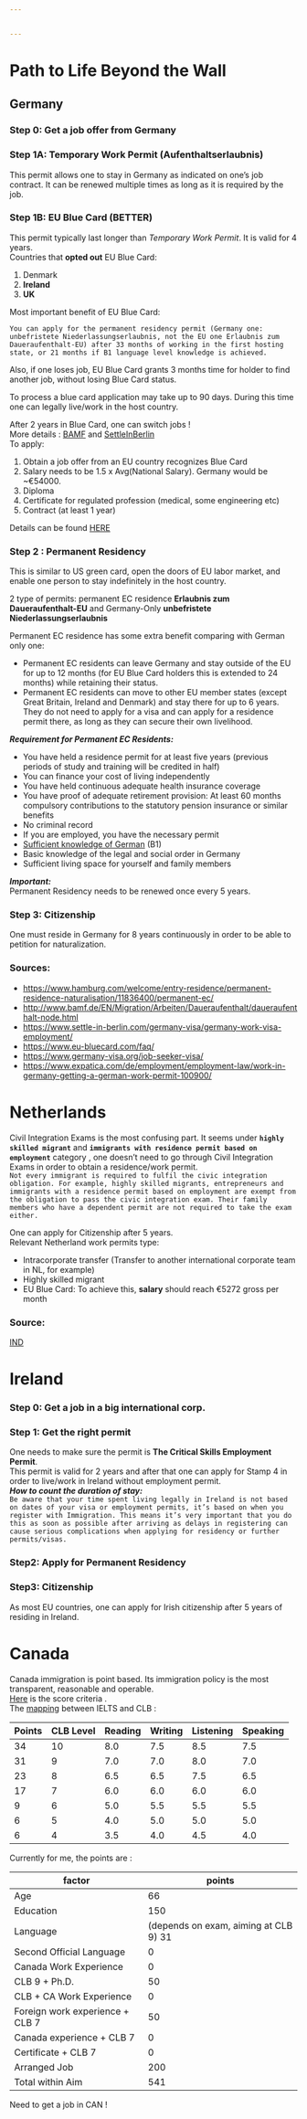 ```yaml
---


---
```


<h1 id="path-to-life-beyond-the-wall">Path to Life Beyond the Wall</h1>
<h2 id="germany">Germany</h2>
<h3 id="step-0-get-a-job-offer-from-germany">Step 0: Get a job offer from Germany</h3>
<h3 id="step-1a-temporary-work-permit-aufenthaltserlaubnis">Step 1A: Temporary Work Permit (Aufenthaltserlaubnis)</h3>
<p>This permit allows one to stay in Germany as indicated on one’s job contract. It can be renewed multiple times as long as it is required by the job.</p>
<h3 id="step-1b-eu-blue-card-better">Step 1B: EU Blue Card (BETTER)</h3>
<p>This permit typically last longer than <em>Temporary Work Permit</em>. It is valid for 4 years.<br>
Countries that <strong>opted out</strong> EU Blue Card:</p>
<ol>
<li>Denmark</li>
<li><strong>Ireland</strong></li>
<li><strong>UK</strong></li>
</ol>
<p>Most important benefit of EU Blue Card:</p>
<p><code>You can apply for the permanent residency permit (Germany one: unbefristete Niederlassungserlaubnis, not the EU one Erlaubnis zum Daueraufenthalt-EU) after 33 months of working in the first hosting state, or 21 months if B1 language level knowledge is achieved.</code></p>
<p>Also, if one loses job, EU Blue Card grants 3 months time for holder to find another job, without losing Blue Card status.</p>
<p>To process a blue card application may take up to 90 days. During this time one can legally live/work in the host country.</p>
<p>After 2 years in Blue Card, one can switch jobs !<br>
More details : <a href="http://www.bamf.de/EN/Infothek/FragenAntworten/BlaueKarteEU/blaue-karte-eu-node.html">BAMF</a> and <a href="https://www.settle-in-berlin.com/germany-visa/blue-card-germany-requirements/">SettleInBerlin</a><br>
To apply:</p>
<ol>
<li>Obtain a job offer from an EU country recognizes Blue Card</li>
<li>Salary needs to be 1.5 x Avg(National Salary). Germany would be ~€54000.</li>
<li>Diploma</li>
<li>Certificate for regulated profession (medical, some engineering etc)</li>
<li>Contract (at least 1 year)</li>
</ol>
<p>Details can be found <a href="https://www.eu-bluecard.com/highly-qualified-workers/">HERE</a></p>
<h3 id="step-2--permanent-residency">Step 2 : Permanent Residency</h3>
<p>This is similar to US green card, open the doors of EU labor market, and enable one person to stay indefinitely in the host country.</p>
<p>2 type of permits: permanent EC residence <strong>Erlaubnis zum Daueraufenthalt-EU</strong> and Germany-Only <strong>unbefristete Niederlassungserlaubnis</strong></p>
<p>Permanent EC residence has some extra benefit comparing with German only one:</p>
<ul>
<li>Permanent EC residents can leave Germany and stay outside of the EU for up to 12 months (for EU Blue Card holders this is extended to 24 months) while retaining their status.</li>
<li>Permanent EC residents can move to other EU member states (except Great Britain, Ireland and Denmark) and stay there for up to 6 years. They do not need to apply for a visa and can apply for a residence permit there, as long as they can secure their own livelihood.</li>
</ul>
<p><em><strong>Requirement for Permanent EC Residents:</strong></em></p>
<ul>
<li>You have held a residence permit for at least five years (previous periods of study and training will be credited in half)</li>
<li>You can finance your cost of living independently</li>
<li>You have held continuous adequate health insurance coverage</li>
<li>You have proof of adequate retirement provision: At least 60 months compulsory contributions to the statutory pension insurance or similar benefits</li>
<li>No criminal record</li>
<li>If you are employed, you have the necessary permit</li>
<li><a href="https://www.hamburg.com/welcome/entry-residence/general-regulations/11713852/proof-language/">Sufficient knowledge of German</a> (B1)</li>
<li>Basic knowledge of the legal and social order in Germany</li>
<li>Sufficient living space for yourself and family members</li>
</ul>
<p><em><strong>Important:</strong></em><br>
Permanent Residency needs to be renewed once every 5 years.</p>
<h3 id="step-3-citizenship">Step 3: Citizenship</h3>
<p>One must reside in Germany for 8 years continuously in order to be able to petition for naturalization.</p>
<h3 id="sources">Sources:</h3>
<ul>
<li><a href="https://www.hamburg.com/welcome/entry-residence/permanent-residence-naturalisation/11836400/permanent-ec/">https://www.hamburg.com/welcome/entry-residence/permanent-residence-naturalisation/11836400/permanent-ec/</a></li>
<li><a href="http://www.bamf.de/EN/Migration/Arbeiten/Daueraufenthalt/daueraufenthalt-node.html">http://www.bamf.de/EN/Migration/Arbeiten/Daueraufenthalt/daueraufenthalt-node.html</a></li>
<li><a href="https://www.settle-in-berlin.com/germany-visa/germany-work-visa-employment/">https://www.settle-in-berlin.com/germany-visa/germany-work-visa-employment/</a></li>
<li><a href="https://www.eu-bluecard.com/faq/">https://www.eu-bluecard.com/faq/</a></li>
<li><a href="https://www.germany-visa.org/job-seeker-visa/">https://www.germany-visa.org/job-seeker-visa/</a></li>
<li><a href="https://www.expatica.com/de/employment/employment-law/work-in-germany-getting-a-german-work-permit-100900/">https://www.expatica.com/de/employment/employment-law/work-in-germany-getting-a-german-work-permit-100900/</a></li>
</ul>
<h1 id="netherlands">Netherlands</h1>
<p>Civil Integration Exams is the most confusing part. It seems under <strong><code>highly skilled migrant</code></strong> and  <strong><code>immigrants with residence permit based on employment</code></strong> category , one doesn’t need to go through Civil Integration Exams in order to obtain a residence/work permit.<br>
<code>Not every immigrant is required to fulfil the civic integration obligation. For example, highly skilled migrants, entrepreneurs and immigrants with a residence permit based on employment are exempt from the obligation to pass the civic integration exam. Their family members who have a dependent permit are not required to take the exam either.</code></p>
<p>One can apply for Citizenship after 5 years.<br>
Relevant Netherland work permits type:</p>
<ul>
<li>Intracorporate transfer (Transfer to another international corporate team in NL, for example)</li>
<li>Highly skilled migrant</li>
<li>EU Blue Card: To achieve this, <strong>salary</strong> should reach €5272 gross per month</li>
</ul>
<h3 id="source">Source:</h3>
<p><a href="https://ind.nl/en/work/working_in_the_Netherlands/Pages/Highly-skilled-migrant.aspx">IND</a></p>
<h1 id="ireland">Ireland</h1>
<h3 id="step-0-get-a-job-in-a-big-international-corp.">Step 0: Get a job in a big international corp.</h3>
<h3 id="step-1-get-the-right-permit">Step 1: Get the right permit</h3>
<p>One needs to make sure the permit is <strong>The Critical Skills Employment Permit</strong>.<br>
This permit is valid for 2 years and after that one can apply for Stamp 4 in order to live/work in Ireland without employment permit.<br>
<em><strong>How to count the duration of stay:</strong></em><br>
<code>Be aware that your time spent living legally in Ireland is not based on dates of your visa or employment permits, it’s based on when you register with Immigration. This means it’s very important that you do this as soon as possible after arriving as delays in registering can cause serious complications when applying for residency or further permits/visas.</code></p>
<h3 id="step2-apply-for-permanent-residency">Step2: Apply for Permanent Residency</h3>
<h3 id="step3-citizenship">Step3: Citizenship</h3>
<p>As most EU countries, one can apply for Irish citizenship after 5 years of residing in Ireland.</p>
<h1 id="canada">Canada</h1>
<p>Canada immigration is point based. Its immigration policy is the most transparent, reasonable and operable.<br>
<a href="https://www.canada.ca/en/immigration-refugees-citizenship/services/immigrate-canada/express-entry/eligibility/criteria-comprehensive-ranking-system/grid.html">Here</a> is the score criteria .<br>
The <a href="https://www.canada.ca/en/immigration-refugees-citizenship/corporate/publications-manuals/operational-bulletins-manuals/standard-requirements/language-requirements/test-equivalency-charts.html">mapping</a> between IELTS and CLB :</p>

<table>
<thead>
<tr>
<th>Points</th>
<th>CLB Level</th>
<th>Reading</th>
<th>Writing</th>
<th>Listening</th>
<th>Speaking</th>
</tr>
</thead>
<tbody>
<tr>
<td>34</td>
<td>10</td>
<td>8.0</td>
<td>7.5</td>
<td>8.5</td>
<td>7.5</td>
</tr>
<tr>
<td>31</td>
<td>9</td>
<td>7.0</td>
<td>7.0</td>
<td>8.0</td>
<td>7.0</td>
</tr>
<tr>
<td>23</td>
<td>8</td>
<td>6.5</td>
<td>6.5</td>
<td>7.5</td>
<td>6.5</td>
</tr>
<tr>
<td>17</td>
<td>7</td>
<td>6.0</td>
<td>6.0</td>
<td>6.0</td>
<td>6.0</td>
</tr>
<tr>
<td>9</td>
<td>6</td>
<td>5.0</td>
<td>5.5</td>
<td>5.5</td>
<td>5.5</td>
</tr>
<tr>
<td>6</td>
<td>5</td>
<td>4.0</td>
<td>5.0</td>
<td>5.0</td>
<td>5.0</td>
</tr>
<tr>
<td>6</td>
<td>4</td>
<td>3.5</td>
<td>4.0</td>
<td>4.5</td>
<td>4.0</td>
</tr>
</tbody>
</table><p>Currently for me, the points are :</p>

<table>
<thead>
<tr>
<th>factor</th>
<th>points</th>
</tr>
</thead>
<tbody>
<tr>
<td>Age</td>
<td>66</td>
</tr>
<tr>
<td>Education</td>
<td>150</td>
</tr>
<tr>
<td>Language</td>
<td>(depends on exam, aiming at CLB 9) 31</td>
</tr>
<tr>
<td>Second Official Language</td>
<td>0</td>
</tr>
<tr>
<td>Canada Work Experience</td>
<td>0</td>
</tr>
<tr>
<td>CLB 9 + Ph.D.</td>
<td>50</td>
</tr>
<tr>
<td>CLB + CA Work Experience</td>
<td>0</td>
</tr>
<tr>
<td>Foreign work experience + CLB 7</td>
<td>50</td>
</tr>
<tr>
<td>Canada experience + CLB 7</td>
<td>0</td>
</tr>
<tr>
<td>Certificate + CLB 7</td>
<td>0</td>
</tr>
<tr>
<td>Arranged Job</td>
<td>200</td>
</tr>
<tr>
<td>Total within Aim</td>
<td>541</td>
</tr>
</tbody>
</table><p>Need to get a job in CAN !</p>

